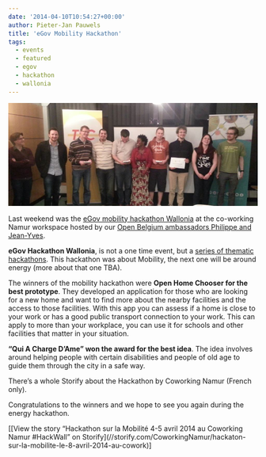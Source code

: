 ```yaml
---
date: '2014-04-10T10:54:27+00:00'
author: Pieter-Jan Pauwels
title: 'eGov Mobility Hackathon'
tags:
  - events
  - featured
  - egov
  - hackathon
  - wallonia
---
```


![10154376_612448098836517_911352682421292631_n](10154376_612448098836517_911352682421292631_n.png)

Last weekend was the [eGov mobility hackathon Wallonia](http://hackathonegovwallonia.net/) at the co-working Namur workspace hosted by our [Open Belgium ambassadors Philippe and Jean-Yves](http://openbelgium.be/members/).

**eGov Hackathon Wallonia**, is not a one time event, but a [series of thematic hackathons](http://hackathonegovwallonia.net/agenda-des-hackathons/). This hackathon was about Mobility, the next one will be around energy (more about that one TBA).

The winners of the mobility hackathon were **Open Home Chooser for the best prototype**. They developed an application for those who are looking for a new home and want to find more about the nearby facilities and the access to those facilities. With this app you can assess if a home is close to your work or has a good public transport connection to your work. This can apply to more than your workplace, you can use it for schools and other facilities that matter in your situation.

**“Qui A Charge D’Ame” won the award for the best idea**. The idea involves around helping people with certain disabilities and people of old age to guide them through the city in a safe way.

There’s a whole Storify about the Hackathon by Coworking Namur (French only).

Congratulations to the winners and we hope to see you again during the energy hackathon.

<div class="storify">[[View the story “Hackathon sur la Mobilité 4-5 avril 2014 au Coworking Namur #HackWall” on Storify](//storify.com/CoworkingNamur/hackaton-sur-la-mobilite-le-8-avril-2014-au-cowork)]</div>
